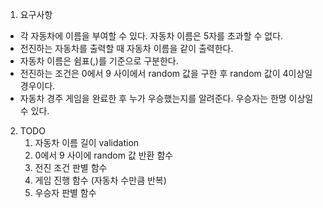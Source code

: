 1. 요구사항

- 각 자동차에 이름을 부여할 수 있다. 자동차 이름은 5자를 초과할 수 없다.
- 전진하는 자동차를 출력할 때 자동차 이름을 같이 출력한다.
- 자동차 이름은 쉼표(,)를 기준으로 구분한다.
- 전진하는 조건은 0에서 9 사이에서 random 값을 구한 후 random 값이 4이상일 경우이다.
- 자동차 경주 게임을 완료한 후 누가 우승했는지를 알려준다. 우승자는 한명 이상일 수 있다.

2. TODO
   1. 자동차 이름 길이 validation
   2. 0에서 9 사이에 random 값 반환 함수
   3. 전진 조건 판별 함수
   4. 게임 진행 함수 (자동차 수만큼 반복)
   5. 우승자 판별 함수